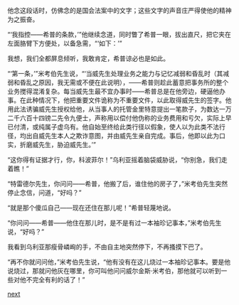
他念这段话时，仿佛念的是国会法案中的文字；这些文字的声音庄严得使他的精神为之振奋。

“‘我指控——希普的条款，’”他继续念道，同时瞥了希普一眼，拔出直尺，把它夹在左面胳臂下方便处，以备急需，“‘如下：’”

我想，我们全都屏息倾听，我敢肯定，希普谅必也是如此。

“‘第一条，’”米考伯先生说，“‘当威先生处理业务之能力与记忆减弱和昏乱时（其减弱和昏乱之原因，我无需或不便在此说明），——希普则趁此蓄意把事务所的整个业务搅得混淆复杂。每当威先生最不宜办事时——希普总是在他旁边，硬逼他办事。在此种情况下，他把重要文件诡称为不重要文件，以此取得威先生的签字。他用此法诱骗威先生授权给他，从当事人的托管金里特意提出一笔款子，为数达一万二千六百十四镑二先令九便士，声称用以偿付他伪称的业务费用和亏欠，实际上早已付清，或纯属子虚乌有。他自始至终给此类行径以假象，使人以为此类不法行径，均出自威先生本人之欺诈意图，并由威先生亲自完成。事后，他即以此为口实，折磨威先生，胁迫威先生。’”

“这你得有证据才行，你，科波菲尔！”乌利亚摇着脑袋威胁说，“你别急，我们走着瞧！”

“特雷德尔先生，你问问——希普，他搬了后，谁住他的房子了，”米考伯先生突然停止念信，问道，“好吗？”

“就是那个傻瓜自己——现在还住在那儿呢！”希普轻蔑地说。

“你问问——希普——他住在那儿时，是不是有过一本袖珍记事本，”米考伯先生说，“好吗？”

我看到乌利亚那瘦骨嶙峋的手，不由自主地突然停下，不再搔摸下巴了。

“再不你就问问他，”米考伯先生说，“他有没有在这儿烧过一本袖珍记事本。要是他说烧过，那就问他灰在哪里，你可叫他问问威尔金斯·米考伯，那他就可以听到一些对他不完全有利的话了！”

[next](page665.md)